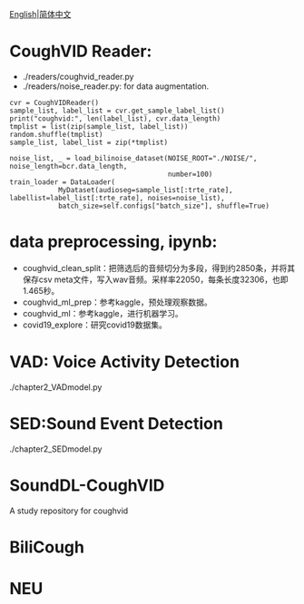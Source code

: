 [English](README.md)|[简体中文](README_cn.md)

# CoughVID Reader:
- ./readers/coughvid_reader.py
- ./readers/noise_reader.py: for data augmentation.

```text
cvr = CoughVIDReader()
sample_list, label_list = cvr.get_sample_label_list()
print("coughvid:", len(label_list), cvr.data_length)
tmplist = list(zip(sample_list, label_list))
random.shuffle(tmplist)
sample_list, label_list = zip(*tmplist)

noise_list, _ = load_bilinoise_dataset(NOISE_ROOT="./NOISE/", noise_length=bcr.data_length,
                                       number=100)
train_loader = DataLoader(
            MyDataset(audioseg=sample_list[:trte_rate], labellist=label_list[:trte_rate], noises=noise_list),
            batch_size=self.configs["batch_size"], shuffle=True)
```

# data preprocessing, ipynb:
- coughvid_clean_split：把筛选后的音频切分为多段，得到约2850条，并将其保存csv meta文件，写入wav音频。采样率22050，每条长度32306，也即1.465秒。
- coughvid_ml_prep：参考kaggle，预处理观察数据。
- coughvid_ml：参考kaggle，进行机器学习。
- covid19_explore：研究covid19数据集。

# VAD: Voice Activity Detection
./chapter2_VADmodel.py

# SED:Sound Event Detection
./chapter2_SEDmodel.py

# SoundDL-CoughVID
 A study repository for coughvid

# BiliCough

# NEU
